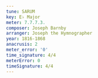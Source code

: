 ```yaml
---
tune: SARUM
key: E♭ Major
meter: 7.7.7.3.
composer: Joseph Barnby
arranger: Joseph the Hymnographer
year: 1816-1868
anacrusis: 2
meter_error: '0'
time_signature: 4/4
meterError: 0
timeSignature: 4/4
---
```

